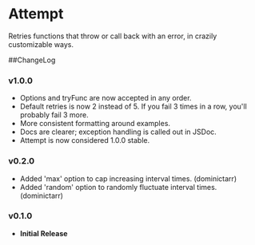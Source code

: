 # Attempt
Retries functions that throw or call back with an error, in crazily
customizable ways.

##ChangeLog

### v1.0.0
- Options and tryFunc are now accepted in any order.
- Default retries is now 2 instead of 5.  If you fail 3 times in a row, you'll probably fail 3 more.
- More consistent formatting around examples.
- Docs are clearer; exception handling is called out in JSDoc.
- Attempt is now considered 1.0.0 stable.

### v0.2.0
- Added 'max' option to cap increasing interval times. (dominictarr)
- Added 'random' option to randomly fluctuate interval times. (dominictarr)

### v0.1.0
- **Initial Release**